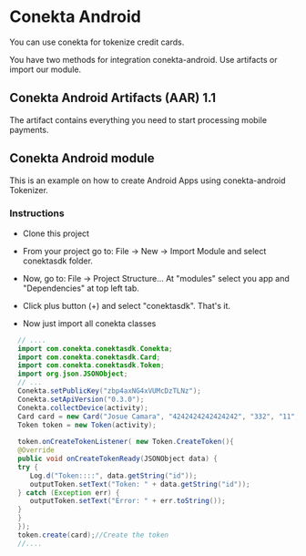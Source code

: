 # Conekta Android
You can use conekta for tokenize credit cards.

You have two methods for integration conekta-android. Use artifacts or import our module.

## Conekta Android Artifacts (AAR) 1.1
The artifact contains everything you need to start processing mobile payments.

## Conekta Android module

This is an example on how to create Android Apps using conekta-android Tokenizer.

### Instructions
- Clone this project

- From your project go to: File -> New -> Import Module and select conektasdk folder.

- Now, go to: File -> Project Structure... At "modules" select you app and "Dependencies" at top left tab.

- Click plus button (+) and select "conektasdk". That's it.

- Now just import all conekta classes


```java
  // ....
  import com.conekta.conektasdk.Conekta;
  import com.conekta.conektasdk.Card;
  import com.conekta.conektasdk.Token;
  import org.json.JSONObject;
  // ...
  Conekta.setPublicKey("zbp4axNG4xVUMcDzTLNz");
  Conekta.setApiVersion("0.3.0");
  Conekta.collectDevice(activity);
  Card card = new Card("Josue Camara", "4242424242424242", "332", "11", "2017");
  Token token = new Token(activity);
  
  token.onCreateTokenListener( new Token.CreateToken(){
  @Override
  public void onCreateTokenReady(JSONObject data) {
  try {
     Log.d("Token::::", data.getString("id"));
     outputToken.setText("Token: " + data.getString("id"));
  } catch (Exception err) {
     outputToken.setText("Error: " + err.toString());
  }
  }
  });
  token.create(card);//Create the token
  //....
```
